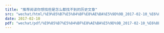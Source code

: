 ```yaml
---
title: "推荐阅读你想找但是怎么都找不到的历史文章"
src: "wechat/html/%E9%85%B7%E5%84%BF%E8%AE%BA%E5%9D%9B_2017-02-10_%E6%8E%A8%E8%8D%90%E9%98%85%E8%AF%BB%E4%BD%A0%E6%83%B3%E6%89%BE%E4%BD%86%E6%98%AF%E6%80%8E%E4%B9%88%E9%83%BD%E6%89%BE%E4%B8%8D%E5%88%B0%E7%9A%84%E5%8E%86%E5%8F%B2%E6%96%87%E7%AB%A0.html"
date: 2017-02-10
pdf: "wechat/pdf/%E9%85%B7%E5%84%BF%E8%AE%BA%E5%9D%9B_2017-02-10_%E6%8E%A8%E8%8D%90%E9%98%85%E8%AF%BB%E4%BD%A0%E6%83%B3%E6%89%BE%E4%BD%86%E6%98%AF%E6%80%8E%E4%B9%88%E9%83%BD%E6%89%BE%E4%B8%8D%E5%88%B0%E7%9A%84%E5%8E%86%E5%8F%B2%E6%96%87%E7%AB%A0.pdf"
---
```

